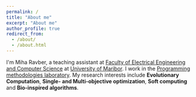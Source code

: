 ```yaml
---
permalink: /
title: "About me"
excerpt: "About me"
author_profile: true
redirect_from: 
  - /about/
  - /about.html
---
```


I'm Miha Ravber, a teaching assistant at [Faculty of Electrical Engineering and Computer Science](https://feri.um.si/en/) at [University of Maribor](https://www.um.si/en/home-page/'). I work in the [Programming methodologies laboratory](https://lpm.feri.um.si/en/). My research interests include **Evolutionary Computation**, **Single- and Multi-objective optimization**, **Soft computing** and **Bio-inspired algorithms**.
